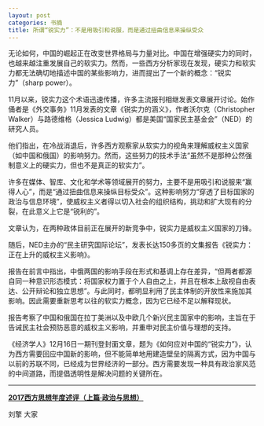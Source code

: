 ```yaml
---
layout: post
categories: 书摘
title: 所谓“锐实力”：不是用吸引和说服，而是通过扭曲信息来操纵受众
---
```


无论如何，中国的崛起正在改变世界格局与力量对比。中国在增强硬实力的同时，也越来越注重发展自己的软实力。然而，一些西方分析家现在发现，硬实力和软实力都无法确切地描述中国的某些影响力，进而提出了一个新的概念：“锐实力”（sharp power）。

11月以来，锐实力这个术语迅速传播，许多主流报刊相继发表文章展开讨论。始作俑者是《外交事务》11月发表的文章《锐实力的涵义》，作者沃尔克（Christopher Walker）与路德维格（Jessica Ludwig）都是美国“国家民主基金会”（NED）的研究人员。

他们指出，在冷战消退后，许多西方观察家从软实力的视角来理解威权主义国家（如中国和俄国）的影响努力。然而，这些努力的技术手法“虽然不是那种公然强制意义上的硬实力，但也不是真正的软实力”。

许多在媒体、智库、文化和学术等领域展开的努力，主要不是用吸引和说服来“赢得人心”，而是“通过扭曲信息来操纵目标受众”。这种影响努力“穿透了目标国家的政治与信息环境”，使威权主义者得以切入社会的组织结构，挑动和扩大现有的分裂，在此意义上它是“锐利的”。

文章认为，在两种政体目前正在展开的新竞争中，锐实力是威权主义国家的刀锋。

随后，NED主办的“民主研究国际论坛”，发表长达150多页的文集报告《锐实力：正在上升的威权主义影响》。

报告在前言中指出，中俄两国的影响手段在形式和基调上存在差异，“但两者都源自同一种意识形态模式：将国家权力置于个人自由之上，并且在根本上敌视自由表达、公开辩论和独立思想”。与此同时，都明显利用了民主体制的开放性来施加其影响。因此需要重新思考以往的软实力概念，因为它已经不足以解释现状。

报告考察了中国和俄国在拉丁美洲以及中欧几个新兴民主国家中的影响，主旨在于告诫民主社会预防恶意的威权主义影响，并重申对民主价值与理想的支持。

《经济学人》12月16日一期刊登封面文章，题为《如何应对中国的“锐实力”》，认为西方需要回应中国新的影响，但不能简单地用建造壁垒的隔离方式，因为中国与以前的苏联不同，已经成为世界经济的一部分。西方需要发现一种具有政治家风范的中间道路，而提倡透明性是解决问题的关键所在。

---

**[2017西方思想年度述评（上篇·政治与思想）](https://mp.weixin.qq.com/s/FAz7aTrsvg6Tpn_8r-ZJgw)**

刘擎 大家